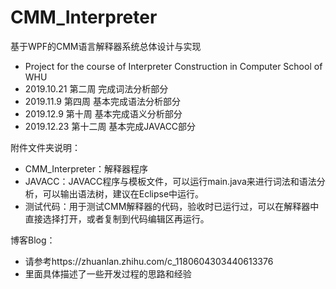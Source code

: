 # CMM_Interpreter
基于WPF的CMM语言解释器系统总体设计与实现
 - Project for the course of Interpreter Construction in Computer School of WHU
 - 2019.10.21 第二周 完成词法分析部分
 - 2019.11.9 第四周 基本完成语法分析部分
 - 2019.12.9 第十周 基本完成语义分析部分
 - 2019.12.23 第十二周 基本完成JAVACC部分
 
附件文件夹说明：
 - CMM_Interpreter：解释器程序
 - JAVACC：JAVACC程序与模板文件，可以运行main.java来进行词法和语法分析，可以输出语法树，建议在Eclipse中运行。
 - 测试代码：用于测试CMM解释器的代码，验收时已运行过，可以在解释器中直接选择打开，或者复制到代码编辑区再运行。
 
 博客Blog：
 - 请参考https://zhuanlan.zhihu.com/c_1180604303440613376
 - 里面具体描述了一些开发过程的思路和经验
